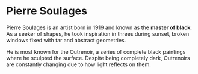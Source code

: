 # Pierre Soulages

Pierre Soulages is an artist born in 1919 and known as the **master of black**. As a seeker of shapes, he took inspiration in threes during sunset, broken windows fixed with tar and abstract geometries.

He is most known for the Outrenoir, a series of complete black paintings where he sculpted the surface. Despite being completely dark, Outrenoirs are constantly changing due to how light reflects on them.
